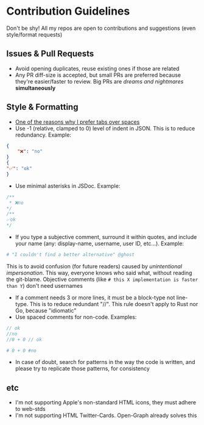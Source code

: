 # Contribution Guidelines

Don't be shy! All my repos are open to contributions and suggestions (even style/format requests)

## Issues & Pull Requests

- Avoid opening duplicates, reuse existing ones if those are related
- Any PR diff-size is accepted, but small PRs are preferred because they're easier/faster to review. Big PRs are *dreams and nightmares* **simultaneously**

## Style & Formatting

- [One of the reasons why I prefer tabs over spaces](https://dev.to/alexandersandberg/why-we-should-default-to-tabs-instead-of-spaces-for-an-accessible-first-environment-101f)
- Use -1 (relative, clamped to 0) level of indent in JSON. This is to reduce redundancy. Example:
```json
{
	"❌": "no"
}
{
"✅": "ok"
}
```
- Use minimal asterisks in JSDoc. Example:
```js
/**
 * ❌no
*/
/**
✅ok
*/
```
- If you type a subjective comment, surround it within quotes, and include your name (any: display-name, username, user ID, etc...). Example:
```py
# "I couldn't find a better alternative" @ghost
```
This is to avoid confusion (for future readers) caused by *unintentional impersonation*. This way, everyone knows who said what, without reading the git-blame. Objective comments (like `# this X implementation is faster than Y`) don't need usernames
- If a comment needs 3 or more lines, it must be a block-type not line-type. This is to reduce redundant "//". This rule doesn't apply to Rust nor Go, because "idiomatic"
- Use spaced comments for non-code. Examples:
```js
// ok
//no
//0 + 0 // ok
```
```py
# 0 + 0 #no
```
- In case of doubt, search for patterns in the way the code is written, and please try to replicate those patterns, for consistency

## etc

- I'm not supporting Apple's non-standard HTML icons, they must adhere to web-stds
- I'm not supporting HTML Twitter-Cards. Open-Graph already solves this
